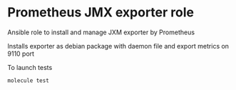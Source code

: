# Prometheus JMX exporter role

Ansible role to install and manage JXM exporter by Prometheus

Installs exporter as debian package with daemon file and export metrics on 9110 port

To launch tests

```bash
molecule test
```

